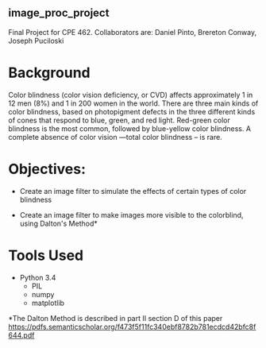 ## image_proc_project
Final Project for CPE 462. Collaborators are: Daniel Pinto, Brereton Conway, Joseph Puciloski

# Background

Color blindness (color vision deficiency, or CVD) affects approximately 1 in 12 men (8%) and 1 in 200 women in the world. There are three main kinds of color blindness, based on photopigment defects in the three different kinds of cones that respond to blue, green, and red light. Red-green color blindness is the most common, followed by blue-yellow color blindness. A complete absence of color vision —total color blindness – is rare.

# Objectives:

* Create an image filter to simulate the effects of certain types of color blindness

* Create an image filter to make images more visible to the colorblind, using Dalton's Method\*

# Tools Used
* Python 3.4
  * PIL
  * numpy
  * matplotlib
  
  
\*The Dalton Method is described in part II section D of this paper https://pdfs.semanticscholar.org/f473f5f11fc340ebf8782b781ecdcd42bfc8f644.pdf
